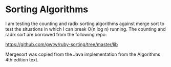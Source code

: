 # Sorting Algorithms
I am testing the counting and radix sorting algorithms against merge sort to test the situations
in which I can break O(n log n) running.  The counting and radix sort are borrowed from the following repo:

https://github.com/gwtw/ruby-sorting/tree/master/lib

Mergesort was copied from the Java implementation from the Algorithms 4th edition text.
